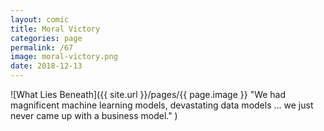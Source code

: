 ```yaml
---
layout: comic
title: Moral Victory
categories: page
permalink: /67
image: moral-victory.png
date: 2018-12-13
---
```


![What Lies Beneath]({{ site.url }}/pages/{{ page.image }} "We had magnificent machine learning models, devastating data models ... we just never came up with a business model." )